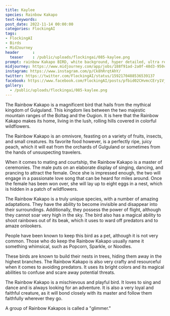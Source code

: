 ```yaml
---
title: Kaylee
species: Rainbow Kakapo
text-keywords: 
post_date: 2022-11-14 00:00:00
categories: FlockingAI
tags:
- FlockingAI
- Birds
- MidJourney 
header      :
  teaser    : /public/uploads/flockingai/085-kaylee.png
prompt: rainbow Kakapo BIRD, white background, hyper detailed, ultra realistic, 8k hd
midjourney: https://www.midjourney.com/app/jobs/188f91ad-2a0f-48d3-950c-31058a388007
instagram: https://www.instagram.com/p/Ck8hRrqtAhY/
twitter: https://twitter.com/FlockingAI/status/1592170488536539137
facebook: https://www.facebook.com/FlockingAI/posts/pfbid02CHvmcCEry1VjNQrCpqs4WfeXFv6a7m11y2kZogA7XnTsfvFnENQNFEd8g6RDo2Hl
gallery: 
  - /public/uploads/flockingai/085-kaylee.png
---
```


The Rainbow Kakapo is a magnificent bird that hails from the mythical kingdom of Gulguland. This kingdom lies between the two majestic mountain ranges of the Boltag and the Ougion. It is here that the Rainbow Kakapo makes its home, living in the lush, rolling hills covered in colorful wildflowers.

The Rainbow Kakapo is an omnivore, feasting on a variety of fruits, insects, and small creatures. Its favorite food however, is a perfectly ripe, juicy peach, which it will eat from the orchards of Gulguland or sometimes from the hands of unsuspecting travelers.

When it comes to mating and courtship, the Rainbow Kakapo is a master of ceremonies. The male puts on an elaborate display of singing, dancing, and prancing to attract the female. Once she is impressed enough, the two will engage in a passionate love song that can be heard for miles around. Once the female has been won over, she will lay up to eight eggs in a nest, which is hidden in a patch of wildflowers.

The Rainbow Kakapo is a truly unique species, with a number of amazing adaptations. They have the ability to become invisible and disappear into their surroundings. Additionally, they possess the power of flight, although they cannot soar very high in the sky. The bird also has a magical ability to shoot rainbows out of its beak, which it uses to ward off predators and to amaze onlookers.

People have been known to keep this bird as a pet, although it is not very common. Those who do keep the Rainbow Kakapo usually name it something whimsical, such as Popcorn, Sparkle, or Noodles.

These birds are known to build their nests in trees, hiding them away in the highest branches. The Rainbow Kakapo is also very crafty and resourceful when it comes to avoiding predators. It uses its bright colors and its magical abilities to confuse and scare away potential threats.

The Rainbow Kakapo is a mischievous and playful bird. It loves to sing and dance and is always looking for an adventure. It is also a very loyal and faithful creature, as it will bond closely with its master and follow them faithfully wherever they go.

A group of Rainbow Kakapos is called a "glimmer."
